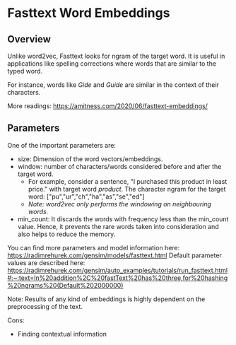 # Fasttext Word Embeddings

## Overview

Unlike word2vec, Fasttext looks for ngram of the target word.
It is useful in applications like spelling corrections where words that are similar to the typed word.

For instance, words like <em>Gide</em> and <em>Guide</em> are similar in the context of their characters.

More readings: https://amitness.com/2020/06/fasttext-embeddings/

## Parameters

One of the important parameters are:

* size: Dimension of the word vectors/embeddings. <br>
* window: number of characters/words considered before and after the target word.<br>
  * For example, consider a sentence, "I purchased this product in least price." with target word <em>product</em>.
    The character ngram for the target word: 
    ["pu","ur","ch","ha","as","se","ed"]
   * <em>Note: word2vec only performs the windowing on neighbouring words.</em>
* min_count: It discards the words with frequency less than the min_count value. Hence, it prevents the rare words taken into consideration and also helps to reduce the memory.

You can find more parameters and model information here: https://radimrehurek.com/gensim/models/fasttext.html
Default parameter values are described here: https://radimrehurek.com/gensim/auto_examples/tutorials/run_fasttext.html#:~:text=In%20addition%2C%20fastText%20has%20three,for%20hashing%20ngrams%20(Default%202000000)

Note: Results of any kind of embeddings is highly dependent on the preprocessing of the text.

Cons:
* Finding contextual information


